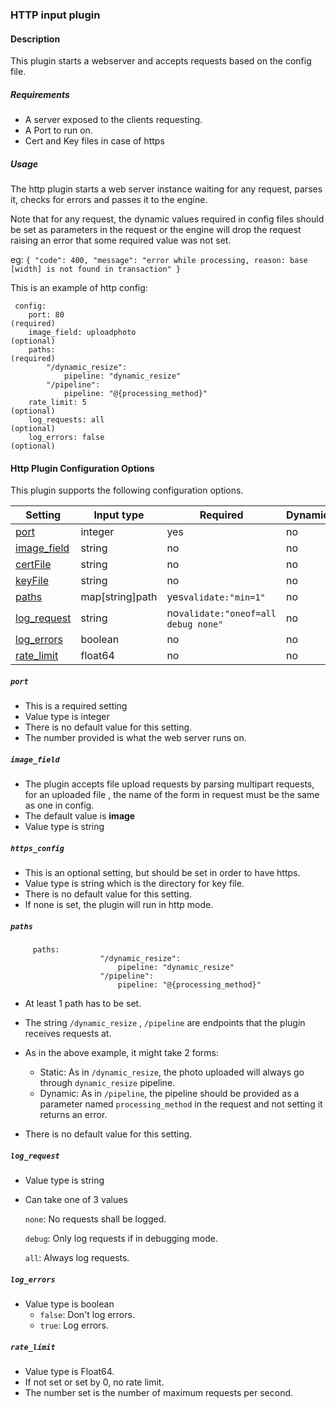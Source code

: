 ### HTTP input plugin

#### Description

This plugin starts a webserver and accepts requests based on the config file.

##### Requirements

* A server exposed to the clients requesting.
* A Port to run on.
* Cert and Key files in case of https

##### Usage
 The http plugin starts a web server instance waiting for any request, parses it, checks for errors and passes it to the engine.
 
 Note that for any request, the dynamic values required in config files should be set as parameters
 in the request or the engine will drop the request raising an error that some required value was not set.
 
 eg:
 `{
      "code": 400,
      "message": "error while processing, reason: base [width] is not found in transaction"
  }`

 This is an example of http config:
        
     config:
        port: 80                                                        (required)
        image_field: uploadphoto                                        (optional)
        paths:                                                          (required)
            "/dynamic_resize":
                pipeline: "dynamic_resize"
            "/pipeline":
                pipeline: "@{processing_method}"
        rate_limit: 5                                                   (optional)
        log_requests: all                                               (optional)
        log_errors: false                                               (optional)
 
    
#### Http Plugin Configuration Options

This plugin supports the following configuration options.

|Setting   |Input type      |  Required |  Dynamic |
|-----------|----------------------|-----------|-----------|
| [port](#port)  |  integer        | yes     | no     |
| [image_field](#image_field)  |  string            |   no     | no     |
| [certFile](#https_config)  | string       |    no     | no     |
| [keyFile](#https_config)  |  string        | no     | no     |
| [paths](#paths)  |  map[string]path            |  yes`validate:"min=1"`     | no     |
| [log_request](#log_request)  | string       |    no`validate:"oneof=all debug none"`    | no     |
| [log_errors](#log_errors)  |  boolean        | no     | no     |
| [rate_limit](#rate_limit)  |  float64            |   no     | no     |
##### `port`
 * This is a required setting
 * Value type is integer
 * There is no default value for this setting.
 * The number provided is what the web server runs on.

##### `image_field`
 * The plugin accepts file upload requests by parsing multipart requests, for an uploaded file
 , the name of the form in request must be the same as one in config.
 * The default value is **image**
 * Value type is string
 
##### `https_config`
  * This is an optional setting, but should be set in order to have https.
  * Value type is string which is the directory for key file.
  * There is no default value for this setting.
  * If none is set, the plugin will run in http mode.
##### `paths`
  
         paths:
                        "/dynamic_resize":
                            pipeline: "dynamic_resize"
                        "/pipeline":
                            pipeline: "@{processing_method}"
                        
  * At least 1 path has to be set.
  * The string `/dynamic_resize` , `/pipeline` are endpoints that the plugin receives requests at.
  * As in the above example, it might take 2 forms:
    * Static: As in `/dynamic_resize`, the photo uploaded will always go through
    `dynamic_resize` pipeline.
    * Dynamic: As in `/pipeline`, the pipeline should be provided as a parameter named `processing_method` in the request
    and not setting it returns an error.
   
  * There is no default value for this setting.  
  
##### `log_request` 

  * Value type is string
  * Can take one of 3 values 
  
    `none`: No requests shall be logged.
    
    `debug`: Only log requests if in debugging mode.
    
    `all`: Always log requests.
##### `log_errors`
  * Value type is boolean
    * `false`: Don't log errors.
    * `true`: Log errors.
        
##### `rate_limit`
  * Value type is Float64.
  * If not set or set by 0, no rate limit.
  * The number set is the number of maximum requests per second.
  
